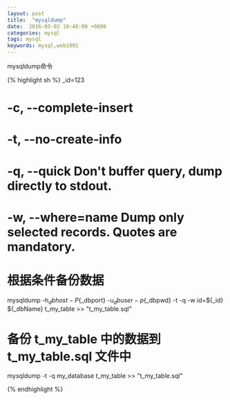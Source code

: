 ```yaml
---
layout: post
title:  "mysqldump"
date:  2016-03-02 10:40:00 +0800
categories: mysql
tags: mysql
keywords: mysql,web1992
---
```



 mysqldump命令

<!--more-->

{% highlight sh %}
_id=123
# -c, --complete-insert
# -t, --no-create-info
# -q, --quick         Don't buffer query, dump directly to stdout.
# -w, --where=name    Dump only selected records. Quotes are mandatory.

# 根据条件备份数据
mysqldump -h${_dbhost} -P${_dbport} -u${_dbuser} -p${_dbpwd} -t -q -w id=${_id} ${_dbName} t_my_table >> "t_my_table.sql"

# 备份 t_my_table 中的数据到 t_my_table.sql 文件中
mysqldump   -t -q  my_database t_my_table >> "t_my_table.sql"

{% endhighlight %}

